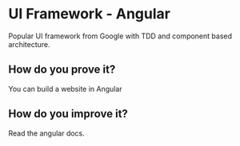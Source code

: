 # UI Framework - Angular

Popular UI framework from Google with TDD and component based architecture.

## How do you prove it?

You can build a website in Angular

## How do you improve it?

Read the angular docs.